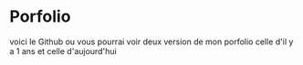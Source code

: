 # Porfolio
voici le Github ou vous pourrai voir deux version de mon porfolio celle d'il y a 1 ans et celle d'aujourd'hui 
